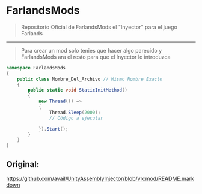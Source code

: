 # FarlandsMods
>Repositorio Oficial de FarlandsMods el "Inyector" para el juego Farlands
---
>Para crear un mod solo tenies que hacer algo parecido y FarlandsMods ara el resto para que el Inyector lo introduzca
```csharp
namespace FarlandsMods
{
    public class Nombre_Del_Archivo // Mismo Nombre Exacto
    {
        public static void StaticInitMethod()
        {
            new Thread(() =>
            {
                Thread.Sleep(2000); 
                // Código a ejecutar

            }).Start();
        }
    }
}
```
## Original:
https://github.com/avail/UnityAssemblyInjector/blob/vrcmod/README.markdown
